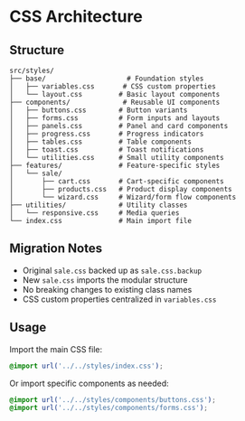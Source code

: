 # CSS Architecture

## Structure

```
src/styles/
├── base/                    # Foundation styles
│   ├── variables.css       # CSS custom properties
│   └── layout.css         # Basic layout components
├── components/             # Reusable UI components
│   ├── buttons.css        # Button variants
│   ├── forms.css          # Form inputs and layouts
│   ├── panels.css         # Panel and card components
│   ├── progress.css       # Progress indicators
│   ├── tables.css         # Table components
│   ├── toast.css          # Toast notifications
│   └── utilities.css      # Small utility components
├── features/              # Feature-specific styles
│   └── sale/
│       ├── cart.css       # Cart-specific components
│       ├── products.css   # Product display components
│       └── wizard.css     # Wizard/form flow components
├── utilities/             # Utility classes
│   └── responsive.css     # Media queries
└── index.css              # Main import file
```

## Migration Notes

- Original `sale.css` backed up as `sale.css.backup`
- New `sale.css` imports the modular structure
- No breaking changes to existing class names
- CSS custom properties centralized in `variables.css`

## Usage

Import the main CSS file:
```css
@import url('../../styles/index.css');
```

Or import specific components as needed:
```css
@import url('../../styles/components/buttons.css');
@import url('../../styles/components/forms.css');
```
